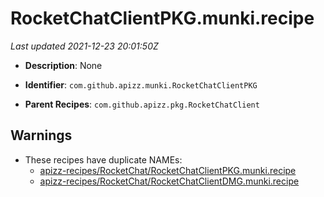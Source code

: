 # RocketChatClientPKG.munki.recipe

_Last updated 2021-12-23 20:01:50Z_

- **Description**: None

- **Identifier**: `com.github.apizz.munki.RocketChatClientPKG`

- **Parent Recipes**: `com.github.apizz.pkg.RocketChatClient`


## Warnings

- These recipes have duplicate NAMEs:
    - [apizz-recipes/RocketChat/RocketChatClientPKG.munki.recipe](/autopkg-dupe-tracker/apizz-recipes/RocketChat/RocketChatClientPKG.munki.recipe)
    - [apizz-recipes/RocketChat/RocketChatClientDMG.munki.recipe](/autopkg-dupe-tracker/apizz-recipes/RocketChat/RocketChatClientDMG.munki.recipe)